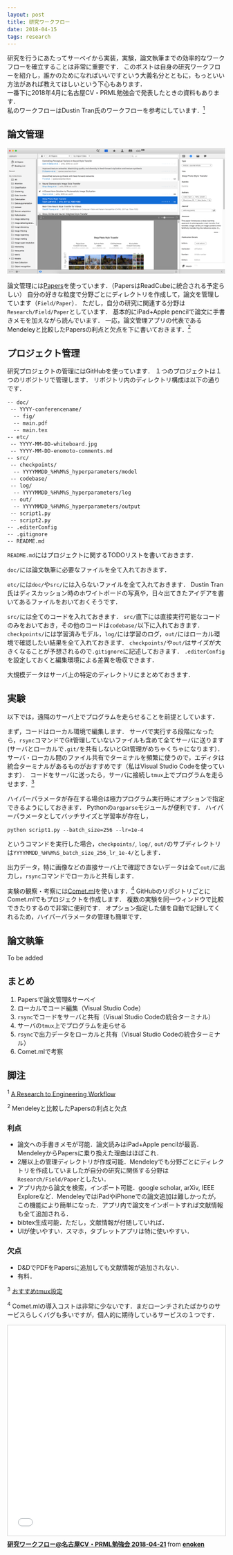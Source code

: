```yaml
---
layout: post
title: 研究ワークフロー
date: 2018-04-15
tags: research
---
```


研究を行うにあたってサーベイから実装，実験，論文執筆までの効率的なワークフローを確立することは非常に重要です．
このポストは自身の研究ワークフローを紹介し，誰かのためになればいいですという大義名分とともに，もっといい方法があれば教えてほしいという下心もあります．  
一番下に2018年4月に名古屋CV・PRML勉強会で発表したときの資料もあります．  
私のワークフローはDustin Tran氏のワークフローを参考にしています．[<sup>1</sup>](#脚注)

## 論文管理

![](/images/post-images/2018-04-08-figure1.png)

論文管理には[Papers](https://www.readcube.com/)を使っています．（PapersはReadCubeに統合される予定らしい）
自分の好きな粒度で分野ごとにディレクトリを作成して，論文を管理しています（`Field/Paper`）．
ただし，自分の研究に関連する分野は`Research/Field/Paper`としています．
基本的にiPad+Apple pencilで論文に手書きメモを加えながら読んでいます．
一応，論文管理アプリの代表であるMendeleyと比較したPapersの利点と欠点を下に書いておきます．[<sup>2</sup>](#脚注)

## プロジェクト管理

研究プロジェクトの管理にはGitHubを使っています．
１つのプロジェクトは１つのリポジトリで管理します．
リポジトリ内のディレクトリ構成は以下の通りです．

```
-- doc/
 -- YYYY-conferencename/
  -- fig/
  -- main.pdf
  -- main.tex
-- etc/
 -- YYYY-MM-DD-whiteboard.jpg
 -- YYYY-MM-DD-enomoto-comments.md
-- src/
 -- checkpoints/
  -- YYYYMMDD_%H%M%S_hyperparameters/model
 -- codebase/
 -- log/
  -- YYYYMMDD_%H%M%S_hyperparameters/log
 -- out/
  -- YYYYMMDD_%H%M%S_hyperparameters/output
 -- script1.py
 -- script2.py
-- .editerConfig
-- .gitignore
-- README.md
```

`README.md`にはプロジェクトに関するTODOリストを書いておきます．

`doc/`には論文執筆に必要なファイルを全て入れておきます．

`etc/`には`doc/`や`src/`には入らないファイルを全て入れておきます．
Dustin Tran氏はディスカッション時のホワイトボードの写真や，日々出てきたアイデアを書いてあるファイルをおいておくそうです．

`src/`には全てのコードを入れておきます．
`src/`直下には直接実行可能なコードのみをおいておき，その他のコードは`codebase/`以下に入れておきます．
`checkpoints/`には学習済みモデル，`log/`には学習のログ，`out/`にはローカル環境で確認したい結果を全て入れておきます．
`checkpoints/`や`out/`はサイズが大きくなることが予想されるので`.gitignore`に記述しておきます．
`.editerConfig`を設定しておくと編集環境による差異を吸収できます．

大規模データはサーバ上の特定のディレクトリにまとめておきます．

## 実験

以下では，遠隔のサーバ上でプログラムを走らせることを前提としています．

まず，コードはローカル環境で編集します．
サーバで実行する段階になったら，`rsync`コマンドでGit管理していないファイルも含めて全てサーバに送ります(サーバとローカルで`.git/`を共有しないとGit管理がめちゃくちゃになります）．
サーバ・ローカル間のファイル共有でターミナルを頻繁に使うので，エディタは統合ターミナルがあるものがおすすめです（私はVisual Studio Codeを使っています）．
コードをサーバに送ったら，サーバに接続し`tmux`上でプログラムを走らせます．[<sup>3</sup>](#脚注)

ハイパーパラメータが存在する場合は極力プログラム実行時にオプションで指定できるようにしておきます．
Pythonの`argparse`モジュールが便利です．
ハイパーパラメータとしてバッチサイズと学習率が存在し，
```
python script1.py --batch_size=256 --lr=1e-4
```
というコマンドを実行した場合，`checkpoints/`, `log/`, `out/`のサブディレクトリは`YYYYMMDD_%H%M%S_batch_size_256_lr_1e-4/`とします．

出力データ，特に画像などの直接サーバ上で確認できないデータは全て`out/`に出力し，`rsync`コマンドでローカルと共有します．

実験の観察・考察には[Comet.ml](https://www.comet.ml/)を使います．[<sup>4</sup>](#脚注)
GitHubのリポジトリごとにComet.mlでもプロジェクトを作成します．
複数の実験を同一ウィンドウで比較できたりするので非常に便利です．
オプション指定した値を自動で記録してくれるため，ハイパーパラメータの管理も簡単です．

## 論文執筆
To be added

## まとめ

1. Papersで論文管理&サーベイ
1. ローカルでコード編集（Visual Studio Code）
1. `rsync`でコードをサーバと共有（Visual Studio Codeの統合ターミナル）
1. サーバの`tmux`上でプログラムを走らせる
1. `rsync`で出力データをローカルと共有（Visual Studio Codeの統合ターミナル）
1. Comet.mlで考察

## 脚注

<sup>1</sup> [A Research to Engineering Workflow](http://dustintran.com/blog/a-research-to-engineering-workflow)

<sup>2</sup> Mendeleyと比較したPapersの利点と欠点

### 利点

* 論文への手書きメモが可能．論文読みはiPad+Apple pencilが最高．MendeleyからPapersに乗り換えた理由はほぼこれ．
* 2層以上の管理ディレクトリが作成可能．Mendeleyでも分野ごとにディレクトリを作成していましたが自分の研究に関係する分野は`Research/Field/Paper`としたい．
* アプリ内から論文を検索，インポート可能．google scholar, arXiv, IEEE Exploreなど．MendeleyではiPadやiPhoneでの論文追加は難しかったが，この機能により簡単になった．アプリ内で論文をインポートすれば文献情報も全て追加される．
* bibtex生成可能．ただし，文献情報が付随していれば．
* UIが使いやすい．スマホ，タブレットアプリは特に使いやすい．

### 欠点

* D&DでPDFをPapersに追加しても文献情報が追加されない．
* 有料．

<sup>3</sup> [おすすめtmux設定](https://github.com/gpakosz/.tmux)

<sup>4</sup> Comet.mlの導入コストは非常に少ないです．まだローンチされたばかりのサービスらしくバグも多いですが，個人的に期待しているサービスの１つです．

<iframe src="//www.slideshare.net/slideshow/embed_code/key/f0lScHZOFQ3zAY" width="595" height="485" frameborder="0" marginwidth="0" marginheight="0" scrolling="no" style="border:1px solid #CCC; border-width:1px; margin-bottom:5px; max-width: 100%;" allowfullscreen> </iframe> <div style="margin-bottom:5px"> <strong> <a href="//www.slideshare.net/enoken/cvprml-20180421" title="研究ワークフロー@名古屋CV・PRML勉強会 2018-04-21" target="_blank">研究ワークフロー@名古屋CV・PRML勉強会 2018-04-21</a> </strong> from <strong><a href="https://www.slideshare.net/enoken" target="_blank">enoken</a></strong> </div>